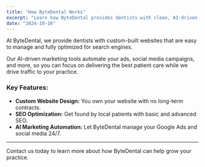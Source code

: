 ```yaml
---
title: "How ByteDental Works"
excerpt: "Learn how ByteDental provides dentists with clean, AI-driven websites and marketing tools to help them focus on their practice."
date: "2024-10-16"
---
```


At ByteDental, we provide dentists with custom-built websites that are easy to manage and fully optimized for search engines. 

Our AI-driven marketing tools automate your ads, social media campaigns, and more, so you can focus on delivering the best patient care while we drive traffic to your practice.

### Key Features:
- **Custom Website Design:** You own your website with no long-term contracts.
- **SEO Optimization:** Get found by local patients with basic and advanced SEO.
- **AI Marketing Automation:** Let ByteDental manage your Google Ads and social media 24/7.

---

Contact us today to learn more about how ByteDental can help grow your practice.

